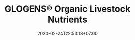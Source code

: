 ---
title: "GLOGENS® Organic Livestock Nutrients"
date: 2020-02-24T22:53:18+07:00
draft: false
description: 
layout: "en/glogens-livestock-nutrients"
---